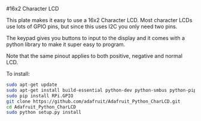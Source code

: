 <!--
---
name: 16x2 Character LCD
class: board
type: display
formfactor: Custom
manufacturer: Adafruit
description: 16x2 Character LCD and Keypad
url: https://learn.adafruit.com/adafruit-16x2-character-lcd-plus-keypad-for-raspberry-pi
buy: https://www.adafruit.com/products/1109
image: adafruit-16x2-lcd.png
pincount: 26
eeprom: no
power:
  '2':
ground:
  '6':
pin:
  '3':
     mode: i2c
  '5':
     mode: i2c
i2c:
  '0x20':
    name: MCP23017
    device: MCP23017
-->
#16x2 Character LCD

This plate makes it easy to use a 16x2 Character LCD. Most character LCDs use lots of GPIO pins, but since this uses I2C you only need two pins. 

The keypad gives you buttons to input to the display and it comes with a  python library to make it super easy to program.

Note that the same pinout applies to both positive, negative and normal LCD.

To install:

```bash
sudo apt-get update
sudo apt-get install build-essential python-dev python-smbus python-pip git
sudo pip install RPi.GPIO
git clone https://github.com/adafruit/Adafruit_Python_CharLCD.git
cd Adafruit_Python_CharLCD
sudo python setup.py install
```
